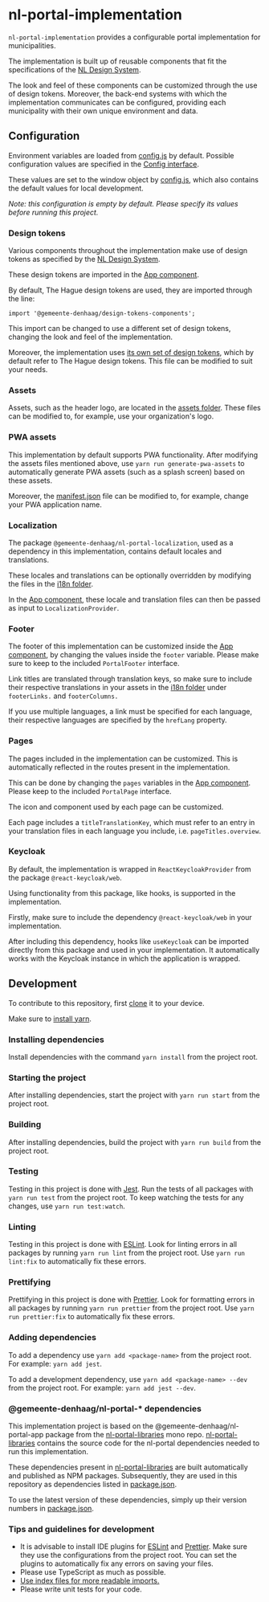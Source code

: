 # nl-portal-implementation

`nl-portal-implementation` provides a configurable portal implementation for municipalities.

The implementation is built up of reusable components that fit the specifications of the
[NL Design System](https://designsystem.gebruikercentraal.nl/).

The look and feel of these components can be customized through the use of design tokens. Moreover,
the back-end systems with which the implementation communicates can be configured, providing each
municipality with their own unique environment and data.

## Configuration

Environment variables are loaded from [config.js](./public/config.js) by default. Possible
configuration values are specified in the [Config interface](./src/interfaces/config.ts).

These values are set to the window object by [config.js](./packages/app/public/config.js), which
also contains the default values for local development.

_Note: this configuration is empty by default. Please specify its values before running this
project._

### Design tokens

Various components throughout the implementation make use of design tokens as specified by the
[NL Design System](https://designsystem.gebruikercentraal.nl/).

These design tokens are imported in the [App component](./src/components/app/app.tsx).

By default, The Hague design tokens are used, they are imported through the line:

`import '@gemeente-denhaag/design-tokens-components';`

This import can be changed to use a different set of design tokens, changing the look and feel of
the implementation.

Moreover, the implementation uses
[its own set of design tokens](./src/styles/nl-portal-design-tokens.css), which by default refer to
The Hague design tokens. This file can be modified to suit your needs.

### Assets

Assets, such as the header logo, are located in the [assets folder](./src/assets). These files can
be modified to, for example, use your organization's logo.

### PWA assets

This implementation by default supports PWA functionality. After modifying the assets files
mentioned above, use `yarn run generate-pwa-assets` to automatically generate PWA assets (such as a
splash screen) based on these assets.

Moreover, the [manifest.json](./public/manifest.json) file can be modified to, for example, change
your PWA application name.

### Localization

The package `@gemeente-denhaag/nl-portal-localization`, used as a dependency in this implementation,
contains default locales and translations.

These locales and translations can be optionally overridden by modifying the files in the
[i18n folder](./src/i18n).

In the [App component](./src/components/app/app.tsx), these locale and translation files can then be
passed as input to `LocalizationProvider`.

### Footer

The footer of this implementation can be customized inside the
[App component](./src/components/app/app.tsx), by changing the values inside the `footer` variable.
Please make sure to keep to the included `PortalFooter` interface.

Link titles are translated through translation keys, so make sure to include their respective
translations in your assets in the [i18n folder](./src/i18n) under `footerLinks.` and
`footerColumns.`

If you use multiple languages, a link must be specified for each language, their respective
languages are specified by the `hrefLang` property.

### Pages

The pages included in the implementation can be customized. This is automatically reflected in the
routes present in the implementation.

This can be done by changing the `pages` variables in the
[App component](./src/components/app/app.tsx). Please keep to the included `PortalPage` interface.

The icon and component used by each page can be customized.

Each page includes a `titleTranslationKey`, which must refer to an entry in your translation files
in each language you include, i.e. `pageTitles.overview`.

### Keycloak

By default, the implementation is wrapped in `ReactKeycloakProvider` from the package  `@react-keycloak/web`.

Using functionality from this package, like hooks, is supported in the implementation.

Firstly, make sure to include the dependency `@react-keycloak/web` in your implementation.

After including this dependency, hooks like `useKeycloak` can be imported directly from this package and used in your implementation. It automatically works with the Keycloak instance in which the application is wrapped. 

## Development

To contribute to this repository, first [clone](https://git-scm.com/docs/git-clone) it to your
device.

Make sure to [install yarn](https://yarnpkg.com/getting-started/install).

### Installing dependencies

Install dependencies with the command `yarn install` from the project root.

### Starting the project

After installing dependencies, start the project with `yarn run start` from the project root.

### Building

After installing dependencies, build the project with `yarn run build` from the project root.

### Testing

Testing in this project is done with [Jest](https://jestjs.io/). Run the tests of all packages with
`yarn run test` from the project root. To keep watching the tests for any changes, use
`yarn run test:watch`.

### Linting

Testing in this project is done with [ESLint](https://eslint.org/). Look for linting errors in all
packages by running `yarn run lint` from the project root. Use `yarn run lint:fix` to automatically
fix these errors.

### Prettifying

Prettifying in this project is done with [Prettier](https://prettier.io/). Look for formatting
errors in all packages by running `yarn run prettier` from the project root. Use
`yarn run prettier:fix` to automatically fix these errors.

### Adding dependencies

To add a dependency use `yarn add <package-name>` from the project root. For example:
`yarn add jest`.

To add a development dependency, use `yarn add <package-name> --dev` from the project root. For
example: `yarn add jest --dev`.

### @gemeente-denhaag/nl-portal-\* dependencies

This implementation project is based on the @gemeente-denhaag/nl-portal-app package from the
[nl-portal-libraries](https://github.com/Gemeente-DenHaag/nl-portal-libraries) mono repo.
[nl-portal-libraries](https://github.com/Gemeente-DenHaag/nl-portal-libraries) contains the source
code for the nl-portal dependencies needed to run this implementation.

These dependencies present in
[nl-portal-libraries](https://github.com/Gemeente-DenHaag/nl-portal-libraries) are built
automatically and published as NPM packages. Subsequently, they are used in this repository as
dependencies listed in [package.json](./package.json).

To use the latest version of these dependencies, simply up their version numbers in
[package.json](./package.json).

### Tips and guidelines for development

- It is advisable to install IDE plugins for [ESLint](https://eslint.org/) and
  [Prettier](https://prettier.io/). Make sure they use the configurations from the project root. You
  can set the plugins to automatically fix any errors on saving your files.
- Please use TypeScript as much as possible.
- [Use index files for more readable imports.](https://www.bettercoder.io/best-practices/69/use-indexts-to-simplify-imports)
- Please write unit tests for your code.

